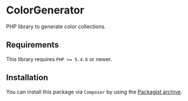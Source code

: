 ColorGenerator
==============

PHP library to generate color collections.

Requirements
------------

This library requires `PHP >= 5.4.6` or newer.

Installation
------------

You can install this package via `Composer` by using the [Packagist archive](https://packagist.org/packages/eduardocasas/color-generator).
